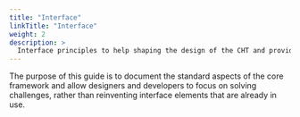 ```yaml
---
title: "Interface"
linkTitle: "Interface"
weight: 2
description: >
  Interface principles to help shaping the design of the CHT and providing support in effective implementation
---
```


The purpose of this guide is to document the standard aspects of the core framework and allow designers and developers to focus on solving challenges, rather than reinventing interface elements that are already in use.